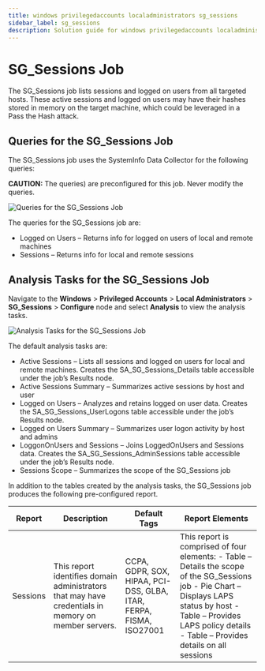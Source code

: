 ```yaml
---
title: windows privilegedaccounts localadministrators sg_sessions
sidebar_label: sg_sessions
description: Solution guide for windows privilegedaccounts localadministrators sg_sessions including implementation steps, configuration, and best practices.
---
```


# SG_Sessions Job

The SG_Sessions job lists sessions and logged on users from all targeted hosts. These active
sessions and logged on users may have their hashes stored in memory on the target machine, which
could be leveraged in a Pass the Hash attack.

## Queries for the SG_Sessions Job

The SG_Sessions job uses the SystemInfo Data Collector for the following queries:

**CAUTION:** The queries) are preconfigured for this job. Never modify the queries.

![Queries for the SG_Sessions Job](/img/versioned_docs/accessanalyzer_11.6/accessanalyzer/solutions/windows/privilegedaccounts/localadministrators/sessionsqueries.webp)

The queries for the SG_Sessions job are:

- Logged on Users – Returns info for logged on users of local and remote machines
- Sessions – Returns info for local and remote sessions

## Analysis Tasks for the SG_Sessions Job

Navigate to the **Windows** > **Privileged Accounts** > **Local Administrators** > **SG_Sessions** >
**Configure** node and select **Analysis** to view the analysis tasks.

![Analysis Tasks for the SG_Sessions Job](/img/versioned_docs/accessanalyzer_11.6/accessanalyzer/solutions/windows/privilegedaccounts/localadministrators/sessionsanalysis.webp)

The default analysis tasks are:

- Active Sessions – Lists all sessions and logged on users for local and remote machines. Creates
  the SA_SG_Sessions_Details table accessible under the job’s Results node.
- Active Sessions Summary – Summarizes active sessions by host and user
- Logged on Users – Analyzes and retains logged on user data. Creates the SA_SG_Sessions_UserLogons
  table accessible under the job’s Results node.
- Logged on Users Summary – Summarizes user logon activity by host and admins
- LoggonOnUsers and Sessions – Joins LoggedOnUsers and Sessions data. Creates the
  SA_SG_Sessions_AdminSessions table accessible under the job’s Results node.
- Sessions Scope – Summarizes the scope of the SG_Sessions job

In addition to the tables created by the analysis tasks, the SG_Sessions job produces the following
pre-configured report.

| Report   | Description                                                                                         | Default Tags                                                        | Report Elements                                                                                                                                                                                                            |
| -------- | --------------------------------------------------------------------------------------------------- | ------------------------------------------------------------------- | -------------------------------------------------------------------------------------------------------------------------------------------------------------------------------------------------------------------------- |
| Sessions | This report identifies domain administrators that may have credentials in memory on member servers. | CCPA, GDPR, SOX, HIPAA, PCI-DSS, GLBA, ITAR, FERPA, FISMA, ISO27001 | This report is comprised of four elements: - Table – Details the scope of the SG_Sessions job - Pie Chart – Displays LAPS status by host - Table – Provides LAPS policy details - Table – Provides details on all sessions |
